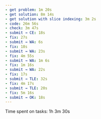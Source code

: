 ```yaml
---
- get problem: 1m 20s
- get solution: 8m 14s
- get solution with slice indexing: 3m 2s
- code: 26m 56s
- check: 3m 47s
- submit → CE: 18s
- fix: 27s
- submit → WA: 6s
- fix: 18s
- submit → WA: 23s
- fix: 4m 55s
- submit → WA: 1m 6s
- fix: 1m 16s
- submit → WA: 22s
- fix: 17s
- submit → TLE: 32s
- fix: 4m 17s
- submit → TLE: 20s
- fix: 5m 16s
- submit → OK: 18s
---
```

Time spent on tasks: 1h 3m 30s
